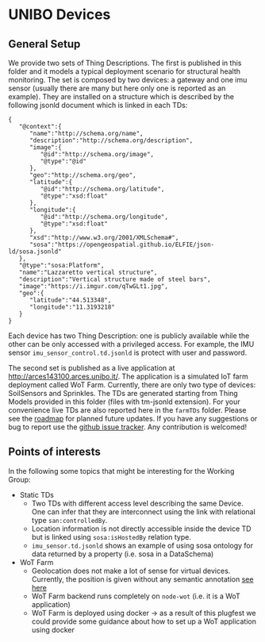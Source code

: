 # UNIBO Devices

## General Setup

We provide two sets of Thing Descriptions. The first is published in this folder and it models a typical deployment scenario for structural health monitoring. The set is composed by two devices: a gateway and one imu sensor (usually there are many but here only one is reported as an example). They are installed on a structure which is described by the following jsonld document which is linked in each TDs:
```jsonld
{
   "@context":{
      "name":"http://schema.org/name",
      "description":"http://schema.org/description",
      "image":{
         "@id":"http://schema.org/image",
         "@type":"@id"
      },
      "geo":"http://schema.org/geo",
      "latitude":{
         "@id":"http://schema.org/latitude",
         "@type":"xsd:float"
      },
      "longitude":{
         "@id":"http://schema.org/longitude",
         "@type":"xsd:float"
      },
      "xsd":"http://www.w3.org/2001/XMLSchema#",
      "sosa":"https://opengeospatial.github.io/ELFIE/json-ld/sosa.jsonld"
   },
   "@type":"sosa:Platform",
   "name":"Lazzaretto vertical structure",
   "description":"Vertical structure made of steel bars",
   "image":"https://i.imgur.com/qTwGLt1.jpg",
   "geo":{
      "latitude":"44.513348",
      "longitude":"11.3193218"
   }
}
```
Each device has two Thing Description: one is publicly available while the other can be only accessed with a privileged access. For example, the IMU sensor `imu_sensor_control.td.jsonld` is protect with user and password.  

The second set is published as a live application at http://arces143100.arces.unibo.it/. The application is a simulated IoT farm deployment called WoT Farm. Currently, there are only two type of devices: SoilSensors and Sprinkles. The TDs are generated starting from Thing Models provided in this folder (files with tm-jsonld extension). For your convenience live TDs are also reported here in the `farmTDs` folder. 
Please see the [roadmap](https://github.com/relu91/WoTSimFarm#wot-farm-simulator) for planned future updates. If you have any suggestions or bug to report use the [github issue tracker](https://github.com/relu91/WoTSimFarm/issues). Any contribution is welcomed!

## Points of interests
In the following some topics that might be interesting for the Working Group:
- Static TDs
   - Two TDs with different access level describing the same Device. One can infer that they are interconnect using the link with relational type `san:controlledBy`.
   - Location information is not directly accessible inside the device TD but is linked using `sosa:isHostedBy` relation type. 
   - `imu_sensor.td.jsonld` shows an example of using sosa ontology for data returned by a property (i.e. sosa in a DataSchema)
- WoT Farm
   - Geolocation does not make a lot of sense for virtual devices. Currently, the position is given without any semantic annotation [see here](http://arces143100.arces.unibo.it:8080/SoilSensor0)
   - WoT Farm backend runs completely on `node-wot` (i.e. it is a WoT application)
   - WoT Farm is deployed using docker -> as a result of this plugfest we could provide some guidance about how to set up a WoT application using docker
